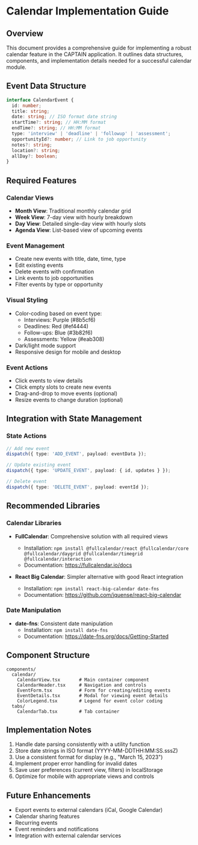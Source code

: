 # Calendar Implementation Guide

## Overview
This document provides a comprehensive guide for implementing a robust calendar feature in the CAPTAIN application. It outlines data structures, components, and implementation details needed for a successful calendar module.

## Event Data Structure

```typescript
interface CalendarEvent {
  id: number;
  title: string;
  date: string; // ISO format date string
  startTime?: string; // HH:MM format
  endTime?: string; // HH:MM format
  type: 'interview' | 'deadline' | 'followup' | 'assessment';
  opportunityId?: number; // Link to job opportunity
  notes?: string;
  location?: string;
  allDay?: boolean;
}
```

## Required Features

### Calendar Views
- **Month View**: Traditional monthly calendar grid
- **Week View**: 7-day view with hourly breakdown
- **Day View**: Detailed single-day view with hourly slots
- **Agenda View**: List-based view of upcoming events

### Event Management
- Create new events with title, date, time, type
- Edit existing events
- Delete events with confirmation
- Link events to job opportunities
- Filter events by type or opportunity

### Visual Styling
- Color-coding based on event type:
  - Interviews: Purple (#8b5cf6)
  - Deadlines: Red (#ef4444)
  - Follow-ups: Blue (#3b82f6)
  - Assessments: Yellow (#eab308)
- Dark/light mode support
- Responsive design for mobile and desktop

### Event Actions
- Click events to view details
- Click empty slots to create new events
- Drag-and-drop to move events (optional)
- Resize events to change duration (optional)

## Integration with State Management

### State Actions
```typescript
// Add new event
dispatch({ type: 'ADD_EVENT', payload: eventData });

// Update existing event
dispatch({ type: 'UPDATE_EVENT', payload: { id, updates } });

// Delete event
dispatch({ type: 'DELETE_EVENT', payload: eventId });
```

## Recommended Libraries

### Calendar Libraries
- **FullCalendar**: Comprehensive solution with all required views
  - Installation: `npm install @fullcalendar/react @fullcalendar/core @fullcalendar/daygrid @fullcalendar/timegrid @fullcalendar/interaction`
  - Documentation: https://fullcalendar.io/docs
  
- **React Big Calendar**: Simpler alternative with good React integration
  - Installation: `npm install react-big-calendar date-fns`
  - Documentation: https://github.com/jquense/react-big-calendar

### Date Manipulation
- **date-fns**: Consistent date manipulation
  - Installation: `npm install date-fns`
  - Documentation: https://date-fns.org/docs/Getting-Started

## Component Structure

```
components/
  calendar/
    CalendarView.tsx       # Main container component
    CalendarHeader.tsx     # Navigation and controls
    EventForm.tsx          # Form for creating/editing events
    EventDetails.tsx       # Modal for viewing event details
    ColorLegend.tsx        # Legend for event color coding
  tabs/
    CalendarTab.tsx        # Tab container
```

## Implementation Notes

1. Handle date parsing consistently with a utility function
2. Store date strings in ISO format (YYYY-MM-DDTHH:MM:SS.sssZ)
3. Use a consistent format for display (e.g., "March 15, 2023")
4. Implement proper error handling for invalid dates
5. Save user preferences (current view, filters) in localStorage
6. Optimize for mobile with appropriate views and controls

## Future Enhancements

- Export events to external calendars (iCal, Google Calendar)
- Calendar sharing features
- Recurring events
- Event reminders and notifications
- Integration with external calendar services 